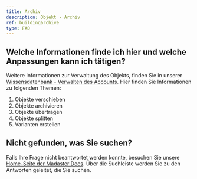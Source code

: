 ```yaml
---
title: Archiv
description: Objekt - Archiv
ref: buildingarchive
type: FAQ
---
```

## Welche Informationen finde ich hier und welche Anpassungen kann ich tätigen?

Weitere Informationen zur Verwaltung des Objekts, finden Sie in unserer <a href="/ch/de/knowledge-base/stay-organized#verwalten-von-objekten" target="_blank">Wissensdatenbank - Verwalten des Accounts</a>. Hier finden Sie Informationen zu folgenden Themen:
1. Objekte verschieben
1. Objekte archivieren
1. Objekte übertragen
1. Objekte splitten
1. Varianten erstellen

## Nicht gefunden, was Sie suchen?
Falls Ihre Frage nicht beantwortet werden konnte, besuchen Sie unsere <a href="/ch/de/" target="_blank">Home-Seite der Madaster Docs</a>. Über die Suchleiste werden Sie zu den Antworten geleitet, die Sie suchen.


